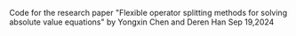 Code for the research paper "Flexible operator splitting methods for solving absolute value equations"
by Yongxin Chen and Deren Han
Sep 19,2024
